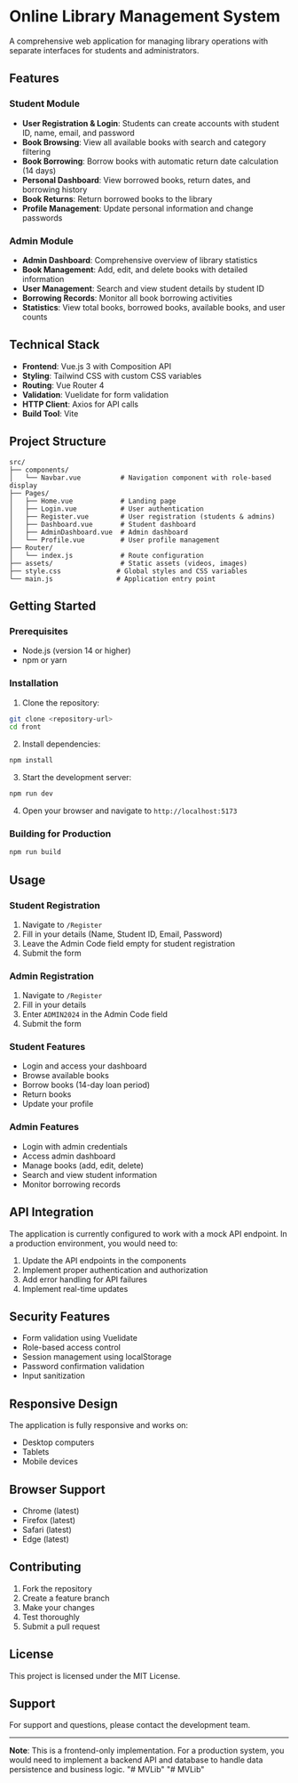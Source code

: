 # Online Library Management System

A comprehensive web application for managing library operations with separate interfaces for students and administrators.

## Features

### Student Module
- **User Registration & Login**: Students can create accounts with student ID, name, email, and password
- **Book Browsing**: View all available books with search and category filtering
- **Book Borrowing**: Borrow books with automatic return date calculation (14 days)
- **Personal Dashboard**: View borrowed books, return dates, and borrowing history
- **Book Returns**: Return borrowed books to the library
- **Profile Management**: Update personal information and change passwords

### Admin Module
- **Admin Dashboard**: Comprehensive overview of library statistics
- **Book Management**: Add, edit, and delete books with detailed information
- **User Management**: Search and view student details by student ID
- **Borrowing Records**: Monitor all book borrowing activities
- **Statistics**: View total books, borrowed books, available books, and user counts

## Technical Stack

- **Frontend**: Vue.js 3 with Composition API
- **Styling**: Tailwind CSS with custom CSS variables
- **Routing**: Vue Router 4
- **Validation**: Vuelidate for form validation
- **HTTP Client**: Axios for API calls
- **Build Tool**: Vite

## Project Structure

```
src/
├── components/
│   └── Navbar.vue          # Navigation component with role-based display
├── Pages/
│   ├── Home.vue            # Landing page
│   ├── Login.vue           # User authentication
│   ├── Register.vue        # User registration (students & admins)
│   ├── Dashboard.vue       # Student dashboard
│   ├── AdminDashboard.vue  # Admin dashboard
│   └── Profile.vue         # User profile management
├── Router/
│   └── index.js            # Route configuration
├── assets/                 # Static assets (videos, images)
├── style.css              # Global styles and CSS variables
└── main.js                # Application entry point
```

## Getting Started

### Prerequisites
- Node.js (version 14 or higher)
- npm or yarn

### Installation

1. Clone the repository:
```bash
git clone <repository-url>
cd front
```

2. Install dependencies:
```bash
npm install
```

3. Start the development server:
```bash
npm run dev
```

4. Open your browser and navigate to `http://localhost:5173`

### Building for Production

```bash
npm run build
```

## Usage

### Student Registration
1. Navigate to `/Register`
2. Fill in your details (Name, Student ID, Email, Password)
3. Leave the Admin Code field empty for student registration
4. Submit the form

### Admin Registration
1. Navigate to `/Register`
2. Fill in your details
3. Enter `ADMIN2024` in the Admin Code field
4. Submit the form

### Student Features
- Login and access your dashboard
- Browse available books
- Borrow books (14-day loan period)
- Return books
- Update your profile

### Admin Features
- Login with admin credentials
- Access admin dashboard
- Manage books (add, edit, delete)
- Search and view student information
- Monitor borrowing records

## API Integration

The application is currently configured to work with a mock API endpoint. In a production environment, you would need to:

1. Update the API endpoints in the components
2. Implement proper authentication and authorization
3. Add error handling for API failures
4. Implement real-time updates

## Security Features

- Form validation using Vuelidate
- Role-based access control
- Session management using localStorage
- Password confirmation validation
- Input sanitization

## Responsive Design

The application is fully responsive and works on:
- Desktop computers
- Tablets
- Mobile devices

## Browser Support

- Chrome (latest)
- Firefox (latest)
- Safari (latest)
- Edge (latest)

## Contributing

1. Fork the repository
2. Create a feature branch
3. Make your changes
4. Test thoroughly
5. Submit a pull request

## License

This project is licensed under the MIT License.

## Support

For support and questions, please contact the development team.

---

**Note**: This is a frontend-only implementation. For a production system, you would need to implement a backend API and database to handle data persistence and business logic.
"# MVLib" 
"# MVLib" 
